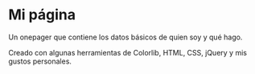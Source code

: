 # Mi página

Un onepager que contiene los datos básicos de quien soy y qué hago.

Creado con algunas herramientas de Colorlib, HTML, CSS, jQuery y mis gustos personales.
